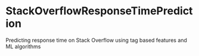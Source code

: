 # StackOverflowResponseTimePrediction
Predicting response time on Stack Overflow using tag based features and ML algorithms

